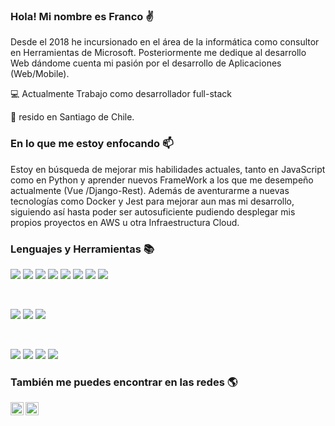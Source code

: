 ### Hola! Mi nombre es Franco :v:

Desde el 2018 he incursionado en el área de la informática como consultor en Herramientas de Microsoft. Posteriormente me dedique al desarrollo Web dándome cuenta mi pasión por el desarrollo de Aplicaciones (Web/Mobile). 

:computer: Actualmente Trabajo como desarrollador full-stack

:round_pushpin: resido en Santiago de Chile.

### En lo que me estoy enfocando 📫

Estoy en búsqueda de mejorar mis habilidades actuales, tanto en JavaScript como en Python y aprender nuevos FrameWork a los que me desempeño actualmente (Vue /Django-Rest). Además de aventurarme a nuevas tecnologías como Docker y Jest para mejorar aun mas mi desarrollo, siguiendo así hasta poder ser autosuficiente pudiendo desplegar mis propios proyectos en AWS u otra Infraestructura Cloud.


### Lenguajes y Herramientas :books:

![](https://img.shields.io/badge/Código-JavaScript-informational?style=flat&logo=JavaScript&color=F7DF1E)
![](https://img.shields.io/badge/Código-HTML5-informational?style=flat&logo=HTML5&color=E34F26)
![](https://img.shields.io/badge/Código-Vue-informational?style=flat&logo=Vue&color=42B883)
![](https://img.shields.io/badge/Código-Vuex-informational?style=flat&logo=Vuex&color=42B883)
![](https://img.shields.io/badge/Código-PostgreSQL-informational?style=flat&logo=PostgreSQL&color=336791)
![](https://img.shields.io/badge/Código-Python-informational?style=flat&logo=Python&color=003B57)
![](https://img.shields.io/badge/Código-Django-informational?style=flat&logo=Django&color=003B57)
![](https://img.shields.io/badge/Código-DjangoRest-informational?style=flat&logo=Django&color=003B57)


</br>

![](https://img.shields.io/badge/Estilos-Bootstrap-informational?style=flat&logo=Bootstrap&color=7952B3)
![](https://img.shields.io/badge/Estilos-CSS3-informational?style=flat&logo=CSS3&color=1572B6)
![](https://img.shields.io/badge/Estilos-Material--UI-informational?style=flat&logo=Material-UI&color=0081CB)

</br>

![](https://img.shields.io/badge/Herramientas-NPM-informational?style=flat&logo=NPM&color=CB3837)
![](https://img.shields.io/badge/Herramientas-Git-informational?style=flat&logo=Git&color=F05032)
![](https://img.shields.io/badge/Herramientas-GitHub-informational?style=flat&logo=GitHub&color=181717)
![](https://img.shields.io/badge/Herramientas-Jira-informational?style=flat&logo=Jira&color=007EC6)

### También me puedes encontrar en las redes :earth_americas:

<a href="https://www.linkedin.com/in/franco-muñoz-ibarra/"><img align="left" src="https://raw.githubusercontent.com/yushi1007/yushi1007/main/images/linkedin.svg" alt="Franco | LinkedIn" width="21px"/></a>
<a href="https://instagram.com/kanryuua"><img align="left" src="https://raw.githubusercontent.com/yushi1007/yushi1007/main/images/instagram.svg" alt="Franco | Instagram" width="21px"/></a>
